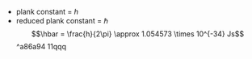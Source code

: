 - plank constant = $h$
- reduced plank constant = $\hbar$
$$\hbar = \frac{h}{2\pi} \approx 1.054573 \times 10^{-34} Js$$ ^a86a94
11qqq